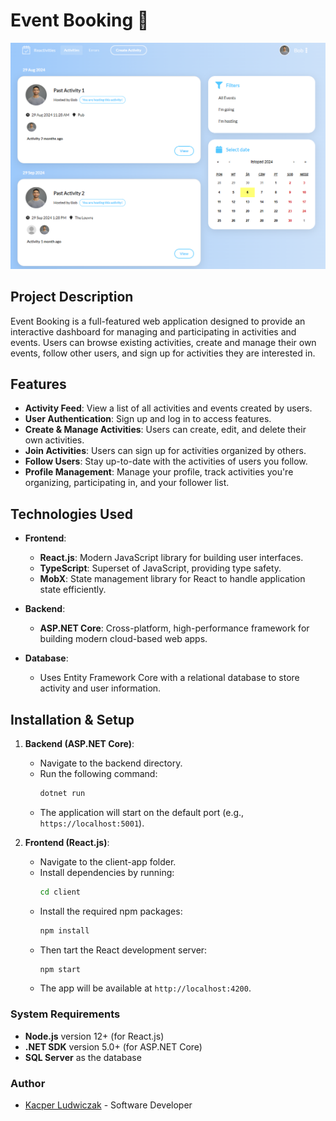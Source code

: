# Event Booking 🎉

![screenshot](client/public/event_booking.png)

## Project Description
Event Booking is a full-featured web application designed to provide an interactive dashboard for managing and participating in activities and events. Users can browse existing activities, create and manage their own events, follow other users, and sign up for activities they are interested in.

## Features

- **Activity Feed**: View a list of all activities and events created by users.
- **User Authentication**: Sign up and log in to access features.
- **Create & Manage Activities**: Users can create, edit, and delete their own activities.
- **Join Activities**: Users can sign up for activities organized by others.
- **Follow Users**: Stay up-to-date with the activities of users you follow.
- **Profile Management**: Manage your profile, track activities you're organizing, participating in, and your follower list.

## Technologies Used

- **Frontend**: 
  - **React.js**: Modern JavaScript library for building user interfaces.
  - **TypeScript**: Superset of JavaScript, providing type safety.
  - **MobX**: State management library for React to handle application state efficiently.
  
- **Backend**: 
  - **ASP.NET Core**: Cross-platform, high-performance framework for building modern cloud-based web apps.
  
- **Database**: 
  - Uses Entity Framework Core with a relational database to store activity and user information.

## Installation & Setup

1. **Backend (ASP.NET Core)**:
   - Navigate to the backend directory.
   - Run the following command:
     ```bash
     dotnet run
     ```
   - The application will start on the default port (e.g., `https://localhost:5001`).

2. **Frontend (React.js)**:
   - Navigate to the client-app folder.
   - Install dependencies by running:
     ```bash
     cd client
     ```
   - Install the required npm packages:
     ```bash
     npm install
     ```
   - Then tart the React development server:
     ```bash
     npm start
     ```
   - The app will be available at `http://localhost:4200`.
     
### System Requirements

- **Node.js** version 12+ (for React.js)
- **.NET SDK** version 5.0+ (for ASP.NET Core)
- **SQL Server** as the database

### Author
- [Kacper Ludwiczak](https://github.com/KacperLudwiczak) - Software Developer
